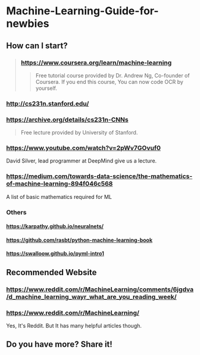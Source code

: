 # Machine-Learning-Guide-for-newbies

## How can I start?


>### https://www.coursera.org/learn/machine-learning
>>Free tutorial course provided by Dr. Andrew Ng, Co-founder of Coursera.
>>If you end this course, You can now code OCR by yourself.


### http://cs231n.stanford.edu/

### https://archive.org/details/cs231n-CNNs

>Free lecture provided by University of Stanford.

### https://www.youtube.com/watch?v=2pWv7GOvuf0

 David Silver, lead programmer at DeepMind give us a lecture.

### https://medium.com/towards-data-science/the-mathematics-of-machine-learning-894f046c568

 A list of basic mathematics required for ML

### Others

 #### https://karpathy.github.io/neuralnets/

 #### https://github.com/rasbt/python-machine-learning-book

 #### https://swalloow.github.io/pyml-intro1

## Recommended Website

 ### https://www.reddit.com/r/MachineLearning/comments/6jgdva/d_machine_learning_wayr_what_are_you_reading_week/

 ### https://www.reddit.com/r/MachineLearning/

 Yes, It's Reddit. But It has many helpful articles though.



## Do you have more? Share it!
